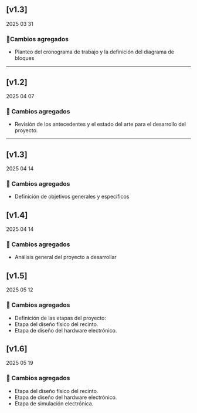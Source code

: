 ## [v1.3]
2025 03 31
### 📂Cambios agregados
-  Planteo del cronograma de trabajo y la definición del diagrama de bloques
---
## [v1.2]
2025 04 07
### 📂 Cambios agregados
- Revisión de los antecedentes y el estado del arte para el desarrollo del proyecto.
---
## [v1.3]
2025 04 14
### 📂 Cambios agregados
- Definición de objetivos generales y específicos

## [v1.4]
2025 04 14
### 📂 Cambios agregados
- Análisis general del proyecto a desarrollar

## [v1.5]
2025 05 12
### 📂 Cambios agregados
- Definición de las etapas del proyecto:
- Etapa del diseño físico del recinto.
- Etapa de diseño del hardware electrónico.

## [v1.6]
2025 05 19
### 📂 Cambios agregados
- Etapa del diseño físico del recinto.
- Etapa de diseño del hardware electrónico.
- Etapa de simulación electrónica.



